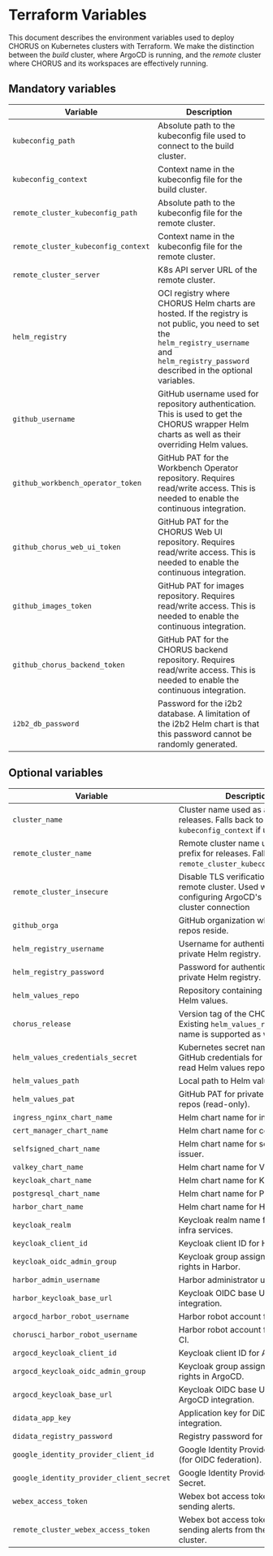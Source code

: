 # Terraform Variables

This document describes the environment variables used to deploy CHORUS on Kubernetes clusters with Terraform.
We make the distinction between the _build_ cluster, where ArgoCD is running, and the _remote_ cluster where CHORUS and its workspaces are effectively running.

## Mandatory variables

| Variable                            | Description                                                                 |
|-------------------------------------|-----------------------------------------------------------------------------|
| `kubeconfig_path`                   | Absolute path to the kubeconfig file used to connect to the build cluster.  |
| `kubeconfig_context`                | Context name in the kubeconfig file for the build cluster.                  |
| `remote_cluster_kubeconfig_path`    | Absolute path to the kubeconfig file for the remote cluster.                |
| `remote_cluster_kubeconfig_context` | Context name in the kubeconfig file for the remote cluster.                 |
| `remote_cluster_server`             | K8s API server URL of the remote cluster.                                   |
| `helm_registry`                     | OCI registry where CHORUS Helm charts are hosted. If the registry is not public, you need to set the `helm_registry_username` and `helm_registry_password` described in the optional variables.|
| `github_username`                   | GitHub username used for repository authentication. This is used to get the CHORUS wrapper Helm charts as well as their overriding Helm values.|
| `github_workbench_operator_token`   | GitHub PAT for the Workbench Operator repository. Requires read/write access. This is needed to enable the continuous integration. |
| `github_chorus_web_ui_token`        | GitHub PAT for the CHORUS Web UI repository. Requires read/write access. This is needed to enable the continuous integration. |
| `github_images_token`               | GitHub PAT for images repository. Requires read/write access. This is needed to enable the continuous integration. |
| `github_chorus_backend_token`       | GitHub PAT for the CHORUS backend repository. Requires read/write access. This is needed to enable the continuous integration. |
| `i2b2_db_password`                  | Password for the i2b2 database. A limitation of the i2b2 Helm chart is that this password cannot be randomly generated. |

## Optional variables

| Variable                                 | Description                                                                 | Default                |
|------------------------------------------|-----------------------------------------------------------------------------|------------------------|
| `cluster_name`                           | Cluster name used as a prefix for releases. Falls back to `kubeconfig_context` if unset. | `""` |
| `remote_cluster_name`                    | Remote cluster name used as a prefix for releases. Falls back to `remote_cluster_kubeconfig_context`. | `""` |
| `remote_cluster_insecure`                | Disable TLS verification for the remote cluster. Used when configuring ArgoCD's remote cluster connection | `"false"`              |
| `github_orga`                            | GitHub organization where CHORUS repos reside.                              | `"CHORUS-TRE"`         |
| `helm_registry_username`                 | Username for authenticating to a private Helm registry.                     | `""` |
| `helm_registry_password`                 | Password for authenticating to a private Helm registry.                     | `""` |
| `helm_values_repo`                       | Repository containing overriding Helm values.                               | `"environment-template"` |
| `chorus_release`                         | Version tag of the CHORUS release. Existing `helm_values_repo` branch name is supported as well. | `"v0.1.0-alpha"`       |
| `helm_values_credentials_secret`         | Kubernetes secret name holding GitHub credentials for ArgoCD to read Helm values repo.      | `"argo-cd-github-environments"` |
| `helm_values_path`                       | Local path to Helm values files.                                            | `"../values"`          |
| `helm_values_pat`                        | GitHub PAT for private Helm values repos (read-only).                       | `""`                 |
| `ingress_nginx_chart_name`               | Helm chart name for ingress-nginx.                                          | `"ingress-nginx"`      |
| `cert_manager_chart_name`                | Helm chart name for cert-manager.                                           | `"cert-manager"`       |
| `selfsigned_chart_name`                  | Helm chart name for self-signed issuer.                                     | `"self-signed-issuer"` |
| `valkey_chart_name`                      | Helm chart name for Valkey.                                                 | `"valkey"`             |
| `keycloak_chart_name`                    | Helm chart name for Keycloak.                                               | `"keycloak"`           |
| `postgresql_chart_name`                  | Helm chart name for PostgreSQL.                                             | `"postgresql"`         |
| `harbor_chart_name`                      | Helm chart name for Harbor.                                                 | `"harbor"`             |
| `keycloak_realm`                         | Keycloak realm name for CHORUS infra services.                              | `"infra"`              |
| `keycloak_client_id`                     | Keycloak client ID for Harbor.                                              | `"harbor"`             |
| `keycloak_oidc_admin_group`              | Keycloak group assigned admin rights in Harbor.                             | `"HarborAdmins"`       |
| `harbor_admin_username`                  | Harbor administrator username.                                              | `"admin"`              |
| `harbor_keycloak_base_url`               | Keycloak OIDC base URL for Harbor integration.                              | `"/harbor/projects"`   |
| `argocd_harbor_robot_username`           | Harbor robot account for ArgoCD.                                            | `"argo-cd"`            |
| `chorusci_harbor_robot_username`         | Harbor robot account for CHORUS CI.                                         | `"chorus-ci"`          |
| `argocd_keycloak_client_id`              | Keycloak client ID for ArgoCD.                                              | `"argo-cd"`            |
| `argocd_keycloak_oidc_admin_group`       | Keycloak group assigned admin rights in ArgoCD.                             | `"ArgoCDAdmins"`       |
| `argocd_keycloak_base_url`               | Keycloak OIDC base URL for ArgoCD integration.                              | `"/applications"`      |
| `didata_app_key`                         | Application key for DiData integration.                                     | `""`                   |
| `didata_registry_password`               | Registry password for DiData.                                               | `""`                   |
| `google_identity_provider_client_id`     | Google Identity Provider Client ID (for OIDC federation).                   | `""`                   |
| `google_identity_provider_client_secret` | Google Identity Provider Client Secret.                                     | `""`                   |
| `webex_access_token`                     | Webex bot access token for sending alerts.                                  | `""`                   |
| `remote_cluster_webex_access_token`      | Webex bot access token for sending alerts from the remote cluster.          | `""`                   |